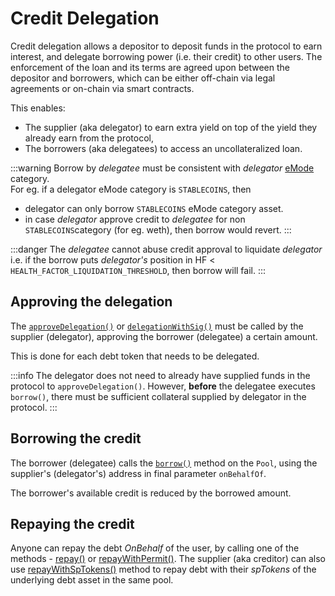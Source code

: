 # Credit Delegation

Credit delegation allows a depositor to deposit funds in the protocol to earn interest, and delegate borrowing power (i.e. their credit) to other users. The enforcement of the loan and its terms are agreed upon between the depositor and borrowers, which can be either off-chain via legal agreements or on-chain via smart contracts.

This enables:

* The supplier (aka delegator) to earn extra yield on top of the yield they already earn from the protocol,
* The borrowers (aka delegatees) to access an uncollateralized loan.

:::warning
Borrow by _delegatee_ must be consistent with _delegator_ [eMode](../features/efficiency-mode-emode.md) category.\
For eg. if a delegator eMode category is `STABLECOINS`, then

* delegator can only borrow `STABLECOINS` eMode category asset.
* in case _delegator_ approve credit to _delegatee_ for non `STABLECOINS`category (for eg. weth), then borrow would revert.
:::

:::danger
The _delegatee_ cannot abuse credit approval to liquidate _delegator_ i.e. if the borrow puts _delegator's_ position in HF < `HEALTH_FACTOR_LIQUIDATION_THRESHOLD`, then borrow will fail.
:::

## Approving the delegation

The [`approveDelegation()`](../tokens/debttoken.md#approvedelegation) or [`delegationWithSig()`](../tokens/debttoken.md#delegationwithsig) must be called by the supplier (delegator), approving the borrower (delegatee) a certain amount.

This is done for each debt token that needs to be delegated.

:::info
The delegator does not need to already have supplied funds in the protocol to `approveDelegation()`. However, **before** the delegatee executes `borrow()`, there must be sufficient collateral supplied by delegator in the protocol.
:::

## Borrowing the credit

The borrower (delegatee) calls the [`borrow()`](/dev/sparklend/core-contracts/pool#borrow) method on the `Pool`, using the supplier's (delegator's) address in final parameter `onBehalfOf`.

The borrower's available credit is reduced by the borrowed amount.

## Repaying the credit

Anyone can repay the debt _OnBehalf_ of the user, by calling one of the methods - [repay()](/dev/sparklend/core-contracts/pool#repay) or [repayWithPermit()](/dev/sparklend/core-contracts/pool#repaywithpermit). The supplier (aka creditor) can also use [repayWithSpTokens()](/dev/sparklend/core-contracts/pool#repaywithsptokens) method to repay debt with their _spTokens_ of the underlying debt asset in the same pool.
